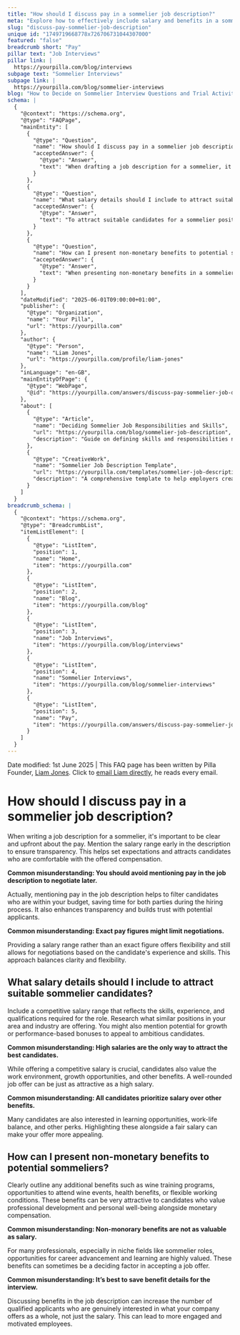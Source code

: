 ```yaml
---
title: "How should I discuss pay in a sommelier job description?"
meta: "Explore how to effectively include salary and benefits in a sommelier job description to attract the right candidates and maintain transparency."
slug: "discuss-pay-sommelier-job-description"
unique id: "1749719668778x726706731044307000"
featured: "false"
breadcrumb short: "Pay"
pillar text: "Job Interviews"
pillar link: |
  https://yourpilla.com/blog/interviews
subpage text: "Sommelier Interviews"
subpage link: |
  https://yourpilla.com/blog/sommelier-interviews
blog: "How to Decide on Sommelier Interview Questions and Trial Activities"
schema: |
  {
    "@context": "https://schema.org",
    "@type": "FAQPage",
    "mainEntity": [
      {
        "@type": "Question",
        "name": "How should I discuss pay in a sommelier job description?",
        "acceptedAnswer": {
          "@type": "Answer",
          "text": "When drafting a job description for a sommelier, it's fundamental to be transparent about the compensation. Clearly mention the salary range at the beginning of the description to set clear expectations and attract candidates who are comfortable with the proposed pay. Transparency in mentioning pay helps filter suitable candidates efficiently and builds trust with potential applicants. Offering a salary range, rather than exact figures, allows for necessary flexibility and negotiation based on the candidate’s qualifications and experience."
        }
      },
      {
        "@type": "Question",
        "name": "What salary details should I include to attract suitable sommelier candidates?",
        "acceptedAnswer": {
          "@type": "Answer",
          "text": "To attract suitable candidates for a sommelier position, include a competitive salary range that is informed by market research and reflects the necessary skills, experience, and qualifications. Besides the salary, consider mentioning growth opportunities and possible performance-based bonuses which can appeal to candidates who are ambitious and career-focused. Highlighting benefits such as learning opportunities, work-life balance, and other perks alongside the salary can also make your job offer more attractive."
        }
      },
      {
        "@type": "Question",
        "name": "How can I present non-monetary benefits to potential sommeliers?",
        "acceptedAnswer": {
          "@type": "Answer",
          "text": "When presenting non-monetary benefits in a sommelier job description, outline additional perks such as professional development opportunities, participation in exclusive wine events, health benefits, or flexible work arrangements. These benefits are attractive to candidates who value both professional growth and personal well-being. Clarifying these benefits in the job description can draw more qualified applicants who appreciate what your company offers in totality, thereby fostering a more motivated and engaged workforce."
        }
      }
    ],
    "dateModified": "2025-06-01T09:00:00+01:00",
    "publisher": {
      "@type": "Organization",
      "name": "Your Pilla",
      "url": "https://yourpilla.com"
    },
    "author": {
      "@type": "Person",
      "name": "Liam Jones",
      "url": "https://yourpilla.com/profile/liam-jones"
    },
    "inLanguage": "en-GB",
    "mainEntityOfPage": {
      "@type": "WebPage",
      "@id": "https://yourpilla.com/answers/discuss-pay-sommelier-job-description"
    },
    "about": [
      {
        "@type": "Article",
        "name": "Deciding Sommelier Job Responsibilities and Skills",
        "url": "https://yourpilla.com/blog/sommelier-job-description",
        "description": "Guide on defining skills and responsibilities needed from a sommelier, helping in crafting effective job descriptions."
      },
      {
        "@type": "CreativeWork",
        "name": "Sommelier Job Description Template",
        "url": "https://yourpilla.com/templates/sommelier-job-description",
        "description": "A comprehensive template to help employers create detailed and attractive job descriptions for sommelier positions."
      }
    ]
  }
breadcrumb_schema: |
  {
    "@context": "https://schema.org",
    "@type": "BreadcrumbList",
    "itemListElement": [
      {
        "@type": "ListItem",
        "position": 1,
        "name": "Home",
        "item": "https://yourpilla.com"
      },
      {
        "@type": "ListItem",
        "position": 2,
        "name": "Blog",
        "item": "https://yourpilla.com/blog"
      },
      {
        "@type": "ListItem",
        "position": 3,
        "name": "Job Interviews",
        "item": "https://yourpilla.com/blog/interviews"
      },
      {
        "@type": "ListItem",
        "position": 4,
        "name": "Sommelier Interviews",
        "item": "https://yourpilla.com/blog/sommelier-interviews"
      },
      {
        "@type": "ListItem",
        "position": 5,
        "name": "Pay",
        "item": "https://yourpilla.com/answers/discuss-pay-sommelier-job-description"
      }
    ]
  }
---
```


Date modified: 1st June 2025 | This FAQ page has been written by Pilla Founder, [Liam Jones](https://yourpilla.com/profile/liam-jones). Click to [email Liam directly](https://mailto:liam@yourpilla.com), he reads every email.

# How should I discuss pay in a sommelier job description?

When writing a job description for a sommelier, it's important to be clear and upfront about the pay. Mention the salary range early in the description to ensure transparency. This helps set expectations and attracts candidates who are comfortable with the offered compensation.

**Common misunderstanding: You should avoid mentioning pay in the job description to negotiate later.**

Actually, mentioning pay in the job description helps to filter candidates who are within your budget, saving time for both parties during the hiring process. It also enhances transparency and builds trust with potential applicants.

**Common misunderstanding: Exact pay figures might limit negotiations.**

Providing a salary range rather than an exact figure offers flexibility and still allows for negotiations based on the candidate's experience and skills. This approach balances clarity and flexibility.

## What salary details should I include to attract suitable sommelier candidates?

Include a competitive salary range that reflects the skills, experience, and qualifications required for the role. Research what similar positions in your area and industry are offering. You might also mention potential for growth or performance-based bonuses to appeal to ambitious candidates.

**Common misunderstanding: High salaries are the only way to attract the best candidates.**

While offering a competitive salary is crucial, candidates also value the work environment, growth opportunities, and other benefits. A well-rounded job offer can be just as attractive as a high salary.

**Common misunderstanding: All candidates prioritize salary over other benefits.**

Many candidates are also interested in learning opportunities, work-life balance, and other perks. Highlighting these alongside a fair salary can make your offer more appealing.

## How can I present non-monetary benefits to potential sommeliers?

Clearly outline any additional benefits such as wine training programs, opportunities to attend wine events, health benefits, or flexible working conditions. These benefits can be very attractive to candidates who value professional development and personal well-being alongside monetary compensation.

**Common misunderstanding: Non-monorary benefits are not as valuable as salary.**

For many professionals, especially in niche fields like sommelier roles, opportunities for career advancement and learning are highly valued. These benefits can sometimes be a deciding factor in accepting a job offer.

**Common misunderstanding: It’s best to save benefit details for the interview.**

Discussing benefits in the job description can increase the number of qualified applicants who are genuinely interested in what your company offers as a whole, not just the salary. This can lead to more engaged and motivated employees.